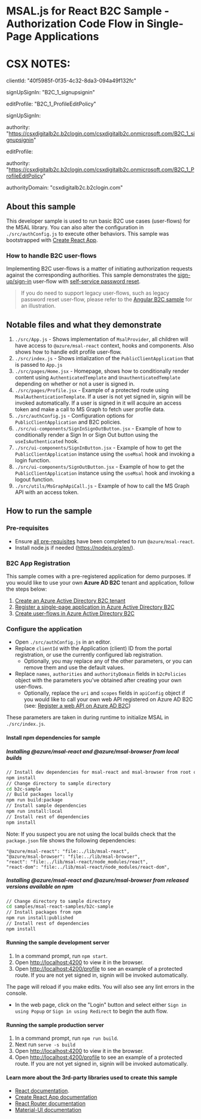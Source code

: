 # MSAL.js for React B2C Sample - Authorization Code Flow in Single-Page Applications


# CSX NOTES:

clientId: "40f5985f-0f35-4c32-8da3-094a49f132fc"



signUpSignIn: "B2C_1_signupsignin"

editProfile: "B2C_1_ProfileEditPolicy"


signUpSignIn:

authority: "https://csxdigitalb2c.b2clogin.com/csxdigitalb2c.onmicrosoft.com/B2C_1_signupsignin"

editProfile:

authority: "https://csxdigitalb2c.b2clogin.com/csxdigitalb2c.onmicrosoft.com/B2C_1_ProfileEditPolicy"



authorityDomain: "csxdigitalb2c.b2clogin.com"



## About this sample

This developer sample is used to run basic B2C use cases (user-flows) for the MSAL library. You can also alter the configuration in `./src/authConfig.js` to execute other behaviors.
This sample was bootstrapped with [Create React App](https://github.com/facebook/create-react-app).

### How to handle B2C user-flows

Implementing B2C user-flows is a matter of initiating authorization requests against the corresponding authorities. This sample demonstrates the [sign-up/sign-in](https://docs.microsoft.com/azure/active-directory-b2c/add-sign-up-and-sign-in-policy?pivots=b2c-user-flow) user-flow with [self-service password reset](https://docs.microsoft.com/azure/active-directory-b2c/add-password-reset-policy?pivots=b2c-user-flow#self-service-password-reset-recommended).

> If you do need to support legacy user-flows, such as legacy password reset user-flow, please refer to the [Angular B2C sample](../../msal-angular-v2-samples/angular-b2c-sample-app/) for an illustration.

## Notable files and what they demonstrate

1. `./src/App.js` - Shows implementation of `MsalProvider`, all children will have access to `@azure/msal-react` context, hooks and components. Also shows how to handle edit profile user-flow.
1. `./src/index.js` - Shows intialization of the `PublicClientApplication` that is passed to `App.js`
1. `./src/pages/Home.jsx` - Homepage, shows how to conditionally render content using `AuthenticatedTemplate` and `UnauthenticatedTemplate` depending on whether or not a user is signed in.
1. `./src/pages/Profile.jsx` - Example of a protected route using `MsalAuthenticationTemplate`. If a user is not yet signed in, signin will be invoked automatically. If a user is signed in it will acquire an access token and make a call to MS Graph to fetch user profile data.
1. `./src/authConfig.js` - Configuration options for `PublicClientApplication` and B2C policies.
1. `./src/ui-components/SignInSignOutButton.jsx` - Example of how to conditionally render a Sign In or Sign Out button using the `useIsAuthenticated` hook.
1. `./src/ui-components/SignInButton.jsx` - Example of how to get the `PublicClientApplication` instance using the `useMsal` hook and invoking a login function.
1. `./src/ui-components/SignOutButton.jsx` - Example of how to get the `PublicClientApplication` instance using the `useMsal` hook and invoking a logout function.
1. `./src/utils/MsGraphApiCall.js` - Example of how to call the MS Graph API with an access token.

## How to run the sample

### Pre-requisites

- Ensure [all pre-requisites](../lib/msal-react/README.md#prerequisites) have been completed to run `@azure/msal-react`.
- Install node.js if needed (<https://nodejs.org/en/>).

### B2C App Registration

This sample comes with a pre-registered application for demo purposes. If you would like to use your own **Azure AD B2C** tenant and application, follow the steps below:

1. [Create an Azure Active Directory B2C tenant](https://docs.microsoft.com/azure/active-directory-b2c/tutorial-create-tenant)
2. [Register a single-page application in Azure Active Directory B2C](https://docs.microsoft.com/azure/active-directory-b2c/tutorial-register-spa)
3. [Create user-flows in Azure Active Directory B2C](https://docs.microsoft.com/azure/active-directory-b2c/tutorial-create-user-flows)

### Configure the application

- Open `./src/authConfig.js` in an editor.
- Replace `clientId` with the Application (client) ID from the portal registration, or use the currently configured lab registration.
  - Optionally, you may replace any of the other parameters, or you can remove them and use the default values.
- Replace `names`, `authorities` and `authorityDomain` fields in `b2cPolicies` object with the parameters you've obtained after creating your own user-flows.
  - Optionally, replace the `uri` and `scopes` fields in `apiConfig` object if you would like to call your own web API registered on Azure AD B2C (see: [Register a web API on Azure AD B2C](https://docs.microsoft.com/azure/active-directory-b2c/add-web-api-application?tabs=app-reg-ga))

These parameters are taken in during runtime to initialize MSAL in `./src/index.js`.

#### Install npm dependencies for sample

##### Installing @azure/msal-react and @azure/msal-browser from local builds

```bash
// Install dev dependencies for msal-react and msal-browser from root of repo
npm install
// Change directory to sample directory
cd b2c-sample
// Build packages locally
npm run build:package
// Install sample dependencies
npm run install:local
// Install rest of dependencies
npm install
```

Note: If you suspect you are not using the local builds check that the `package.json` file shows the following dependencies:

```
"@azure/msal-react": "file:../lib/msal-react",
"@azure/msal-browser": "file:../lib/msal-browser",
"react": "file:../lib/msal-react/node_modules/react",
"react-dom": "file:../lib/msal-react/node_modules/react-dom",
```

##### Installing @azure/msal-react and @azure/msal-browser from released versions available on npm

```bash
// Change directory to sample directory
cd samples/msal-react-samples/b2c-sample
// Install packages from npm
npm run install:published
// Install rest of dependencies
npm install
```

#### Running the sample development server

1. In a command prompt, run `npm start`.
1. Open [http://localhost:4200](http://localhost:4200) to view it in the browser.
1. Open [http://localhost:4200/profile](http://localhost:4200/profile) to see an example of a protected route. If you are not yet signed in, signin will be invoked automatically.

The page will reload if you make edits.
You will also see any lint errors in the console.

- In the web page, click on the "Login" button and select either `Sign in using Popup` or `Sign in using Redirect` to begin the auth flow.

#### Running the sample production server

1. In a command prompt, run `npm run build`.
1. Next run `serve -s build`
1. Open [http://localhost:4200](http://localhost:4200) to view it in the browser.
1. Open [http://localhost:4200/profile](http://localhost:4200/profile) to see an example of a protected route. If you are not yet signed in, signin will be invoked automatically.

#### Learn more about the 3rd-party libraries used to create this sample

- [React documentation](https://reactjs.org/).
- [Create React App documentation](https://facebook.github.io/create-react-app/docs/getting-started)
- [React Router documentation](https://reactrouter.com/web/guides/quick-start)
- [Material-UI documentation](https://material-ui.com/getting-started/installation/)
